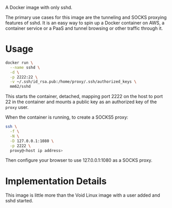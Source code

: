 A Docker image with only sshd.

The primary use cases for this image are the tunneling and SOCKS proxying features of
sshd. It is an easy way to spin up a Docker container on AWS, a container service
or a PaaS and tunnel browsing or other traffic through it.

# Usage

```sh
docker run \
  --name sshd \
  -d \
  -p 2222:22 \
  -v ~/.ssh/id_rsa.pub:/home/proxy/.ssh/authorized_keys \
  mm62/sshd
```

This starts the container, detached, mapping port 2222 on the host to port 22 in the
container and mounts a public key as an authorized key of the `proxy` user.

When the container is running, to create a SOCKS5 proxy:

```sh
ssh \
  -f \
  -N \
  -D 127.0.0.1:1080 \
  -p 2222 \
  proxy@<host ip address>
```

Then configure your browser to use 127.0.0.1:1080 as a SOCKS proxy.

# Implementation Details

This image is little more than the Void Linux image with a user added and sshd
started.
